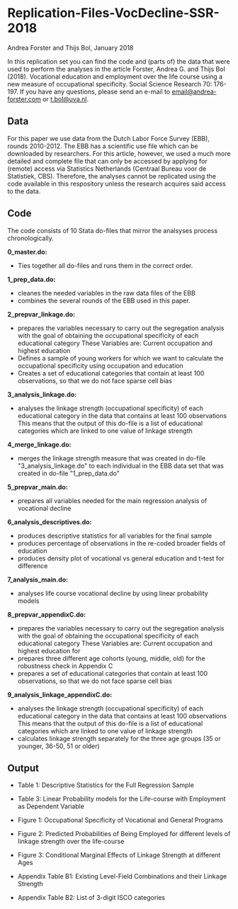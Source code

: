 # Replication-Files-VocDecline-SSR-2018

Andrea Forster and Thijs Bol, January 2018

In this replication set you can find the code and (parts of) the data that were used to perform 
the analyses in the article Forster, Andrea G. and Thijs Bol (2018). 
Vocational education and employment over the life course using a new measure of occupational specificity. Social Science Research 70: 176-197. 
If you have any questions, please send an e-mail to email@andrea-forster.com or t.bol@uva.nl. 

## Data

For this paper we use data from the Dutch Labor Force Survey (EBB), rounds 2010-2012. The EBB has a scientific use file which can be downloaded by researchers. 
For this article, however, we used a much more detailed and complete file that can only be accessed by applying for (remote) access via
Statistics Netherlands (Centraal Bureau voor de Statistiek, CBS). Therefore, the analyses cannot be replicated using the code available in this respository unless
the research acquires said access to the data.

## Code

The code consists of 10 Stata do-files that mirror the analsyses process chronologically. 

**0_master.do:**
  * Ties together all do-files and runs them in the correct order.

**1_prep_data.do:** 
  * cleanes the needed variables in the raw data files of the EBB 
  * combines the several rounds of the EBB used in this paper. 

**2_prepvar_linkage.do:** 
  * prepares the variables necessary to carry out the segregation analysis with the goal
	of obtaining the occupational specificity of each educational category
	These Variables are: Current occupation and highest education
  * Defines a sample of young workers for which we want to calculate the occupational
	specificity using occupation and education
  * Creates a set of educational categories that contain at least 100 observations, so
	that we do not face sparse cell bias
  
**3_analysis_linkage.do:** 
  * analyses the linkage strength (occupational specificity) of each educational 
	category in the data that contains at least 100 observations
	This means that the output of this do-file is a list of educational 
	categories which are linked to one value of linkage strength
  
**4_merge_linkage.do:** 
  * merges the linkage strength measure that was created in do-file "3_analysis_linkage.do" to each 
  individual in the EBB data set that was created in do-file "1_prep_data.do"
  
**5_prepvar_main.do:**
  * prepares all variables needed for the main regression analysis of vocational decline
  
**6_analysis_descriptives.do:**
  * produces descriptive statistics for all variables for the final sample
  * produces percentage of observations in the re-coded broader fields of education
  * produces density plot of vocational vs general education and t-test for difference
  
**7_analysis_main.do:**
  * analyses life course vocational decline by using linear probability models
 
**8_prepvar_appendixC.do:**
  * prepares the variables necessary to carry out the segregation analysis with the goal
	of obtaining the occupational specificity of each educational category
	These Variables are: Current occupation and highest education for
  * prepares three different age cohorts (young, middle, old) for the robustness check in
	Appendix C
  * prepares a set of educational categories that contain at least 100 observations, so
	that we do not face sparse cell bias

**9_analysis_linkage_appendixC.do:**
  * analyses the linkage strength (occupational specificity) of each educational 
	category in the data that contains at least 100 observations
	This means that the output of this do-file is a list of educational 
	categories which are linked to one value of linkage strength
  * calculates linkage strength separately for the three age groups (35 or
	younger, 36-50, 51 or older)


## Output 

* Table 1: Descriptive Statistics for the Full Regression Sample
* Table 3: Linear Probability models for the Life-course with Employment as Dependent Variable

* Figure 1: Occupational Specificity of Vocational and General Programs

*	Figure 2: Predicted Probabilities of Being Employed for different levels
	of linkage strength over the life-course 
  
*	Figure 3: Conditional Marginal Effects of Linkage Strength at different Ages

* Appendix Table B1: Existing Level-Field Combinations and their Linkage Strength

*	Appendix Table B2: List of 3-digit ISCO categories
